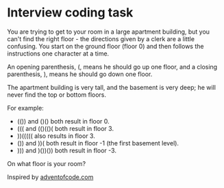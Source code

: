 # Interview coding task

You are trying to get to your room  in a large apartment building, but you can't find the right
floor - the directions given by a clerk are a little confusing. You start on the ground floor (floor
0) and then follows the instructions one character at a time.

An opening parenthesis, (, means he should go up one floor, and a closing parenthesis, ), means he
should go down one floor.

The apartment building is very tall, and the basement is very deep; he will never find the top or
bottom floors.

For example:

* (()) and ()() both result in floor 0.
* ((( and (()(()( both result in floor 3.
* ))((((( also results in floor 3.
* ()) and ))( both result in floor -1 (the first basement level).
* ))) and )())()) both result in floor -3.
 
On what floor is your room?

Inspired by [adventofcode.com](https://adventofcode.com/2015/day/1)
